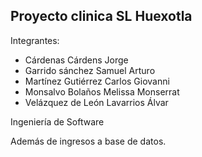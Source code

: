 ## Proyecto clinica SL Huexotla
Integrantes:

- Cárdenas Cárdens Jorge
- Garrido sánchez Samuel Arturo
- Martínez Gutiérrez Carlos Giovanni
- Monsalvo Bolaños Melissa Monserrat
- Velázquez de León Lavarrios Álvar


Ingeniería de Software


Además de ingresos a base de datos. 